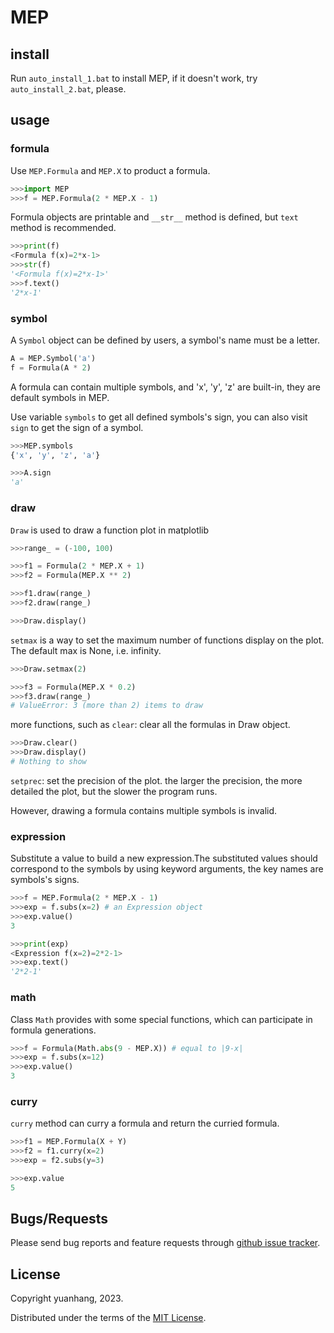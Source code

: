 # MEP

## install

Run ```auto_install_1.bat``` to install MEP, if it doesn't work, try ```auto_install_2.bat```, please.

## usage

### formula

Use ```MEP.Formula``` and ```MEP.X``` to product a formula.

```python
>>>import MEP
>>>f = MEP.Formula(2 * MEP.X - 1)
```

Formula objects are printable and ```__str__``` method is defined, but ```text``` method is recommended.

```python
>>>print(f)
<Formula f(x)=2*x-1>
>>>str(f)
'<Formula f(x)=2*x-1>'
>>>f.text()
'2*x-1'
```

### symbol

A ```Symbol``` object can be defined by users, a symbol's name must be a letter. 

```python
A = MEP.Symbol('a')
f = Formula(A * 2)
```

A formula can contain multiple symbols, and 'x', 'y', 'z' are built-in, they are default symbols in MEP.

Use variable ```symbols``` to get all defined symbols's sign, you can also visit ```sign``` to get the sign of a symbol.

```python
>>>MEP.symbols
{'x', 'y', 'z', 'a'}

>>>A.sign
'a'
```

### draw

```Draw``` is used to draw a function plot in matplotlib

```python
>>>range_ = (-100, 100)

>>>f1 = Formula(2 * MEP.X + 1)
>>>f2 = Formula(MEP.X ** 2)

>>>f1.draw(range_)
>>>f2.draw(range_)

>>>Draw.display()
```

```setmax``` is a way to set the maximum number of functions display on the plot.
The default max is None, i.e. infinity.

```python
>>>Draw.setmax(2)

>>>f3 = Formula(MEP.X * 0.2)
>>>f3.draw(range_)
# ValueError: 3 (more than 2) items to draw
```

more functions, such as ```clear```: clear all the formulas in Draw object.

```python
>>>Draw.clear()
>>>Draw.display()
# Nothing to show
```

```setprec```: set the precision of the plot. the larger the precision, the more detailed the plot, but the slower the program runs.

However, drawing a formula contains multiple symbols is invalid.

### expression

Substitute a value to build a new expression.The substituted values should correspond to the symbols by using keyword arguments, the key names are symbols's signs.

```python
>>>f = MEP.Formula(2 * MEP.X - 1)
>>>exp = f.subs(x=2) # an Expression object
>>>exp.value()
3

>>>print(exp)
<Expression f(x=2)=2*2-1>
>>>exp.text()
'2*2-1'
```

### math

Class ```Math``` provides with some special functions, which can participate in formula generations.

```python
>>>f = Formula(Math.abs(9 - MEP.X)) # equal to |9-x|
>>>exp = f.subs(x=12)
>>>exp.value()
3
```

### curry

```curry``` method can curry a formula and return the curried formula.

```python
>>>f1 = MEP.Formula(X + Y)
>>>f2 = f1.curry(x=2)
>>>exp = f2.subs(y=3)

>>>exp.value
5
```

## Bugs/Requests

Please send bug reports and feature requests through [github issue tracker](https://github.com/yuanhang2008/MEP/issues).

## License

Copyright yuanhang, 2023.

Distributed under the terms of the  [MIT License](https://github.com/yuanhang2008/MEP/blob/master/LICENSE).